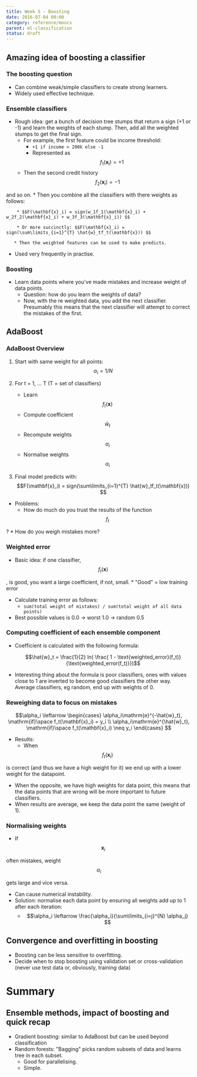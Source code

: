 ```yaml
---
title: Week 5 - Boosting
date: 2016-07-04 00:00
category: reference/moocs
parent: ml-classification
status: draft
---
```


## Amazing idea of boosting a classifier

### The boosting question

* Can combine weak/simple classifiers to create strong learners.
* Widely used effective technique.

### Ensemble classifiers

* Rough idea: get a bunch of decision tree stumps that return a sign (+1 or -1) and learn the weights of each stump. Then, add all the weighted stumps to get the final sign.
    * For example, the first feature could be income threshold:
	    * ``+1 if income > 200k else -1``
  	    * Represented as $$f_1(\mathbf{x}_i) = +1 $$
    * Then the second credit history $$f_2(\mathbf{x}_i) = -1 $$

and so on.
    * Then you combine all the classifiers with there weights as follows:

        * $$F(\mathbf{x}_i) = sign(w_1f_1(\mathbf{x}_i) + w_2f_2(\mathbf{x}_i) + w_3f_3(\mathbf{x}_i)) $$

		* Or more succinctly: $$F(\mathbf{x}_i) = sign(\sum\limits_{i=1}^{T} \hat{w}_tf_t(\mathbf{x})) $$

       * Then the weighted features can be used to make predicts.
* Used very frequently in practise.

### Boosting

* Learn data points where you've made mistakes and increase weight of data points.
    * Question: how do you learn the weights of data?
	* Now, with the re weighted data, you add the next classifier. Presumably this means that the next classifier will attempt to correct the mistakes of the first.

## AdaBoost

### AdaBoost Overview

1. Start with same weight for all points: $$\alpha_i = 1/N $$
2. For t = 1, ... T (T = set of classifiers)

	* Learn $$f_t(\mathbf{x}) $$
   * Compute coefficient $$\hat{w}_t $$
   * Recompute weights $$\alpha_i $$
   * Normalise weights $$ \alpha_i $$

3. Final model predicts with: $$F(\mathbf{x}_i) = sign(\sum\limits_{i=1}^{T} \hat{w}_tf_t(\mathbf{x})) $$

* Problems:
    * How do much do you trust the results of the function $$f_t $$

?
    * How do you weigh mistakes more?

### Weighted error

* Basic idea: if one classifier, $$f_t(\mathbf{x}) $$

, is good, you want a large coefficient, if not, small.
	* "Good" = low training error
* Calculate training error as follows:
    * ``sum(total weight of mistakes) / sum(total weight of all data points)``
* Best possible values is 0.0 -> worst 1.0 -> random 0.5

### Computing coefficient of each ensemble component

* Coefficient is calculated with the following formula:

	$$\hat{w}_t = \frac{1}{2} ln( 
		\frac{ 1 - \text{weighted_error}(f_t)}{\text{weighted_error(f_t)}})$$
	




* Interesting thing about the formula is poor classifiers, ones with values close to 1 are inverted to become good classifiers the other way. Average classifiers, eg random, end up with weights of 0.

### Reweighing data to focus on mistakes

$$\alpha_i \leftarrow \begin{cases} \alpha_i\mathrm{e}^{-\hat{w}_t}, \mathrm{if}\space f_t(\mathbf{x}_i) = y_i \\ \alpha_i\mathrm{e}^{\hat{w}_t}, \mathrm{if}\space f_t(\mathbf{x}_i) \neq y_i \end{cases} $$

* Results:
	* When $$f_t(\mathbf{x}_i) $$

is correct (and thus we have a high weight for it) we end up with a lower weight for the datapoint.
   * When the opposite, we have high weights for data point, this means that the data points that are wrong will be more important to future classifiers.
   * When results are average, we keep the data point the same (weight of 1).

### Normalising weights

* If $$\mathbf{x}_i $$

often mistakes, weight $$\alpha_i $$

gets large and vice versa.
* Can cause numerical instability.
* Solution: normalise each data point by ensuring all weights add up to 1 after each iteration:
	* $$\alpha_i \leftarrow \frac{\alpha_i}{\sum\limits_{i=j}^{N} \alpha_j}  $$

## Convergence and overfitting in boosting

* Boosting can be less sensitive to overfitting.
* Decide when to stop boosting using validation set or cross-validation (never use test data or, obviously, training data)

# Summary

## Ensemble methods, impact of boosting and quick recap

* Gradient boosting: similar to AdaBoost but can be used beyond classification
* Random forests: "Bagging" picks random subsets of data and learns tree in each subset.
	* Good for parallelising.
    * Simple.
